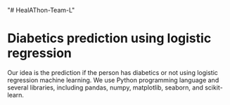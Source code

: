 "# HealAThon-Team-L" 

# Diabetics prediction using logistic regression

Our idea is the prediction if the person has diabetics or not using logistic regression machine learning. We use Python programming language and several libraries, including pandas, numpy, matplotlib, seaborn, and scikit-learn.

